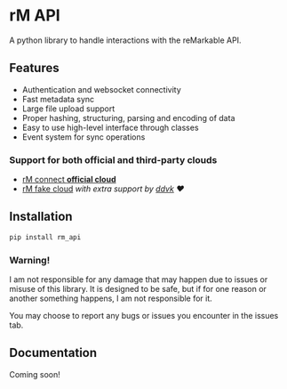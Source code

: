 # rM API
A python library to handle interactions with the reMarkable API.

## Features
- Authentication and websocket connectivity
- Fast metadata sync
- Large file upload support
- Proper hashing, structuring, parsing and encoding of data
- Easy to use high-level interface through classes
- Event system for sync operations

### Support for both official and third-party clouds
- [rM connect **official cloud**](https://remarkable.com/store/connect)
- [rM fake cloud](https://github.com/ddvk/rmfakecloud) *with extra support by [ddvk](https://github.com/ddvk) ❤*

## Installation
```bash
pip install rm_api
```

### Warning!
I am not responsible for any damage that may happen due to issues or misuse of this library.
It is designed to be safe, but if for one reason or another something happens, I am not responsible for it.

You may choose to report any bugs or issues you encounter in the issues tab.

## Documentation
Coming soon!